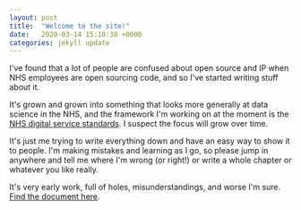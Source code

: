 ```yaml
---
layout: post
title:  "Welcome to the site!"
date:   2020-03-14 15:10:38 +0000
categories: jekyll update
---
```


I've found that a lot of people are confused about open source and IP when NHS employees are open sourcing code, and so I've started writing stuff about it.

It's grown and grown into something that looks more generally at data science in the NHS, and the framework I'm working on at the moment is the [NHS digital service standards](https://service-manual.nhs.uk/service-standard). I suspect the focus will grow over time.

It's just me trying to write everything down and have an easy way to show it to people. I'm making mistakes and learning as I go, so please jump in anywhere and tell me where I'm wrong (or right!) or write a whole chapter or whatever you like really.

It's very early work, full of holes, misunderstandings, and worse I'm sure. [Find the document here](https://chrisbeeley.github.io/data-science-nhs/).
